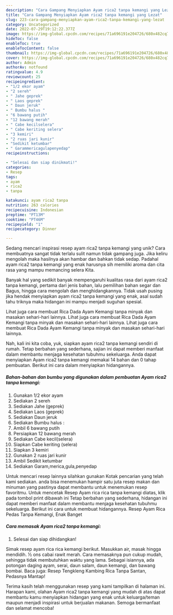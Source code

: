 ```yaml
---
description: "Cara Gampang Menyiapkan Ayam rica2 tanpa kemangi yang Lezat"
title: "Cara Gampang Menyiapkan Ayam rica2 tanpa kemangi yang Lezat"
slug: 223-cara-gampang-menyiapkan-ayam-rica2-tanpa-kemangi-yang-lezat
category: Uncategorized
date: 2022-07-29T19:12:22.377Z
image: https://img-global.cpcdn.com/recipes/71a696191e204726/680x482cq70/ayam-rica2-tanpa-kemangi-foto-resep-utama.jpg
hideToc: false
enableToc: true
enableTocContent: false
thumbnail: https://img-global.cpcdn.com/recipes/71a696191e204726/680x482cq70/ayam-rica2-tanpa-kemangi-foto-resep-utama.jpg
cover: https://img-global.cpcdn.com/recipes/71a696191e204726/680x482cq70/ayam-rica2-tanpa-kemangi-foto-resep-utama.jpg
author: Admin
authorAv: notfound
ratingvalue: 4.9
reviewcount: 25
recipeingredient:
- "1/2 ekor ayam"
- "2 sereh"
- " Jahe geprek"
- " Laos geprek"
- " Daun jeruk"
- " Bumbu halus "
- "6 bawang putih"
- "12 bawang merah"
- " Cabe kecilselera"
- " Cabe keriting selera"
- "3 kemiri"
- "2 ruas jari kunir"
- "Sedikit ketumbar"
- " Garammericagulapenyedap"
recipeinstructions:

- "Selesai dan siap dinikmati!"
categories:
- Resep
tags:
- ayam
- rica2
- tanpa

katakunci: ayam rica2 tanpa 
nutrition: 263 calories
recipecuisine: Indonesian
preptime: "PT13M"
cooktime: "PT46M"
recipeyield: "1"
recipecategory: Dinner

---
```





Sedang mencari inspirasi resep ayam rica2 tanpa kemangi yang unik? Cara membuatnya sangat tidak terlalu sulit namun tidak gampang juga. Jika keliru mengolah maka hasilnya akan hambar dan bahkan tidak sedap. Padahal ayam rica2 tanpa kemangi yang enak harusnya sih memiliki aroma dan cita rasa yang mampu memancing selera Kita.





Banyak hal yang sedikit banyak mempengaruhi kualitas rasa dari ayam rica2 tanpa kemangi, pertama dari jenis bahan, lalu pemilihan bahan segar dan Bagus, hingga cara mengolah dan menghidangkannya. Tidak usah pusing jika hendak menyiapkan ayam rica2 tanpa kemangi yang enak,      asal sudah tahu triknya maka hidangan ini mampu menjadi suguhan spesial.














Lihat juga cara membuat Rica Dada Ayam Kemangi tanpa minyak dan masakan sehari-hari lainnya. Lihat juga cara membuat Rica Dada Ayam Kemangi tanpa minyak dan masakan sehari-hari lainnya. Lihat juga cara membuat Rica Dada Ayam Kemangi tanpa minyak dan masakan sehari-hari lainnya.






Nah, kali ini kita coba, yuk, siapkan ayam rica2 tanpa kemangi sendiri di rumah. Tetap berbahan yang sederhana, sajian ini dapat memberi manfaat dalam membantu menjaga kesehatan tubuhmu sekeluarga. Anda dapat menyiapkan Ayam rica2 tanpa kemangi memakai 14 bahan dan 0 tahap pembuatan. Berikut ini cara dalam menyiapkan hidangannya.

<!--inarticleads1-->

##### Bahan-bahan dan bumbu yang digunakan dalam pembuatan Ayam rica2 tanpa kemangi:

1. Gunakan 1/2 ekor ayam
1. Sediakan 2 sereh
1. Sediakan  Jahe (geprek)
1. Sediakan  Laos (geprek)
1. Sediakan  Daun jeruk
1. Sediakan  Bumbu halus :
1. Ambil 6 bawang putih
1. Persiapkan 12 bawang merah
1. Sediakan  Cabe kecil(selera)
1. Siapkan  Cabe keriting (selera)
1. Siapkan 3 kemiri
1. Gunakan 2 ruas jari kunir
1. Ambil Sedikit ketumbar
1. Sediakan  Garam,merica,gula,penyedap


Untuk mencari resep lainnya silahkan gunakan Kotak pencarian yang telah kami sediakan. anda bisa menemukan hampir satu juta resep makan dan minuman yang pastinya dapat membantu untuk menemukan resep favoritmu. Untuk mencetak Resep Ayam rica rica tanpa kemangi diatas, klik pada tombol print dibawah ini Tetap berbahan yang sederhana, hidangan ini dapat memberi manfaat dalam membantu menjaga kesehatan tubuhmu sekeluarga. Berikut ini cara untuk membuat hidangannya. Resep Ayam Rica Pedas Tanpa Kemangi, Enak Banget 

<!--inarticleads2-->

##### Cara memasak Ayam rica2 tanpa kemangi:


1. Selesai dan siap dihidangkan!

Simak resep ayam rica rica kemangi berikut. Masukkan air, masak hingga mendidih. ½ ons cabai rawit merah. Cara memasaknya pun cukup mudah, sehingga tidak membutuhkan waktu yang lama. Sebagai isiannya, ada potongan daging ayam, serai, daun salam, daun kemangi, dan bawang bombai. Baca juga: Resep Tengkleng Kambing Rica Tanpa Santan, Pedasnya Mantap! 

Terima kasih telah menggunakan resep yang kami tampilkan di halaman ini. Harapan kami, olahan Ayam rica2 tanpa kemangi yang mudah di atas dapat membantu kamu menyiapkan hidangan yang enak untuk keluarga/teman maupun menjadi inspirasi untuk berjualan makanan. Semoga bermanfaat dan selamat mencoba!
